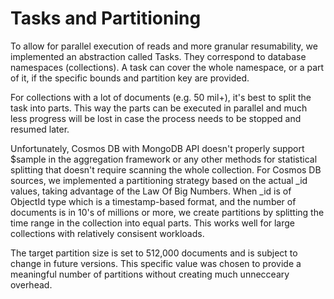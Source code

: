 # Tasks and Partitioning

To allow for parallel execution of reads and more granular resumability, we implemented an abstraction called Tasks. They correspond to database namespaces (collections). A task can cover the whole namespace, or a part of it, if the specific bounds and partition key are provided.

For collections with a lot of documents (e.g. 50 mil+), it's best to split the task into parts. This way the parts can be executed in parallel and much less progress will be lost in case the process needs to be stopped and resumed later.

Unfortunately, Cosmos DB with MongoDB API doesn't properly support $sample in the aggregation framework or any other methods for statistical splitting that doesn't require scanning the whole collection. For Cosmos DB sources, we implemented a partitioning strategy based on the actual _id values, taking advantage of the Law Of Big Numbers. When _id is of ObjectId type which is a timestamp-based format, and the number of documents is in 10's of millions or more, we create partitions by splitting the time range in the collection into equal parts. This works well for large collections with relatively consisent workloads.

The target partition size is set to 512,000 documents and is subject to change in future versions. This specific value was chosen to provide a meaningful number of partitions without creating much unnecceary overhead.
